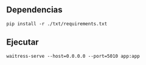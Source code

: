 ## Dependencias

    pip install -r ./txt/requirements.txt

## Ejecutar

    waitress-serve --host=0.0.0.0 --port=5010 app:app